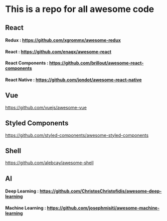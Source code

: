 # This is a repo for all awesome code


## React
#### Redux : https://github.com/xgrommx/awesome-redux
#### React : https://github.com/enaqx/awesome-react
#### React Components : https://github.com/brillout/awesome-react-components
#### React Native : https://github.com/jondot/awesome-react-native


## Vue
https://github.com/vuejs/awesome-vue

## Styled Components
https://github.com/styled-components/awesome-styled-components


## Shell
https://github.com/alebcay/awesome-shell


## AI
#### Deep Learning : https://github.com/ChristosChristofidis/awesome-deep-learning
#### Machine Learning : https://github.com/josephmisiti/awesome-machine-learning